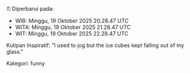 ⏰ Diperbarui pada:
- WIB: Minggu, 19 Oktober 2025 20.28.47 UTC
- WITA: Minggu, 19 Oktober 2025 21.28.47 UTC
- WIT: Minggu, 19 Oktober 2025 22.28.47 UTC

Kutipan Inspiratif:
"I used to jog but the ice cubes kept falling out of my glass."


Kategori: funny


